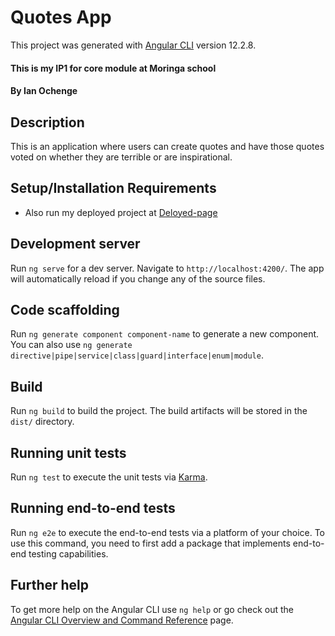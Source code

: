 # Quotes App

This project was generated with [Angular CLI](https://github.com/angular/angular-cli) version 12.2.8.


#### This is my IP1 for core module at Moringa school
#### By **Ian Ochenge**
## Description
This is an application where users can create quotes and have those quotes voted on whether they are terrible or are inspirational. 
## Setup/Installation Requirements

* Also run my deployed project at [Deloyed-page](https://devseme.github.io/Urban-Pizzas/)

## Development server

Run `ng serve` for a dev server. Navigate to `http://localhost:4200/`. The app will automatically reload if you change any of the source files.

## Code scaffolding

Run `ng generate component component-name` to generate a new component. You can also use `ng generate directive|pipe|service|class|guard|interface|enum|module`.

## Build

Run `ng build` to build the project. The build artifacts will be stored in the `dist/` directory.

## Running unit tests

Run `ng test` to execute the unit tests via [Karma](https://karma-runner.github.io).

## Running end-to-end tests

Run `ng e2e` to execute the end-to-end tests via a platform of your choice. To use this command, you need to first add a package that implements end-to-end testing capabilities.

## Further help

To get more help on the Angular CLI use `ng help` or go check out the [Angular CLI Overview and Command Reference](https://angular.io/cli) page.
